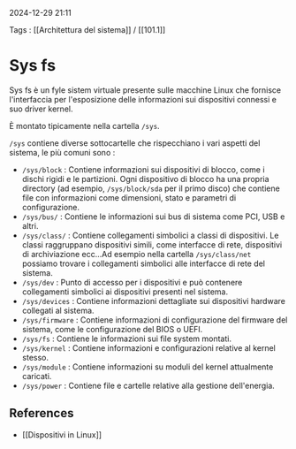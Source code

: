 2024-12-29 21:11

Tags : [[Architettura del sistema]] / [[101.1]]

# Sys fs

Sys fs è un fyle sistem virtuale presente sulle macchine Linux che fornisce l'interfaccia per l'esposizione delle informazioni sui dispositivi connessi e suo driver kernel.

È montato tipicamente nella cartella `/sys`.

`/sys` contiene diverse sottocartelle che rispecchiano i vari aspetti del sistema, le più comuni sono : 
- `/sys/block` : Contiene informazioni sui dispositivi di blocco, come i dischi rigidi e le partizioni. Ogni dispositivo di blocco ha una propria directory (ad esempio, `/sys/block/sda` per il primo disco) che contiene file con informazioni come dimensioni, stato e parametri di configurazione.
- `/sys/bus/` : Contiene le informazioni sui bus di sistema come PCI, USB e altri.
- `/sys/class/` : Contiene collegamenti simbolici a classi di dispositivi. Le classi raggruppano  dispositivi simili, come interfacce di rete, dispositivi di archiviazione ecc...Ad esempio nella cartella `/sys/class/net` possiamo trovare i collegamenti simbolici alle interfacce di rete del sistema.
- `/sys/dev` : Punto di accesso per i dispositivi e può contenere collegamenti simbolici ai dispositivi presenti nel sistema.
- `/sys/devices` : Contiene informazioni dettagliate sui dispositivi hardware collegati al sistema.
- `/sys/firmware` : Contiene informazioni di configurazione del firmware del sistema, come le configurazione del BIOS o UEFI.
- `/sys/fs` : Contiene le informazioni sui file system montati.
- `/sys/kernel` : Contiene informazioni e configurazioni relative al kernel stesso.
- `/sys/module` : Contiene informazioni su moduli del kernel attualmente caricati.
- `/sys/power` : Contiene file e cartelle relative alla gestione dell'energia.

## References

- [[Dispositivi in Linux]]